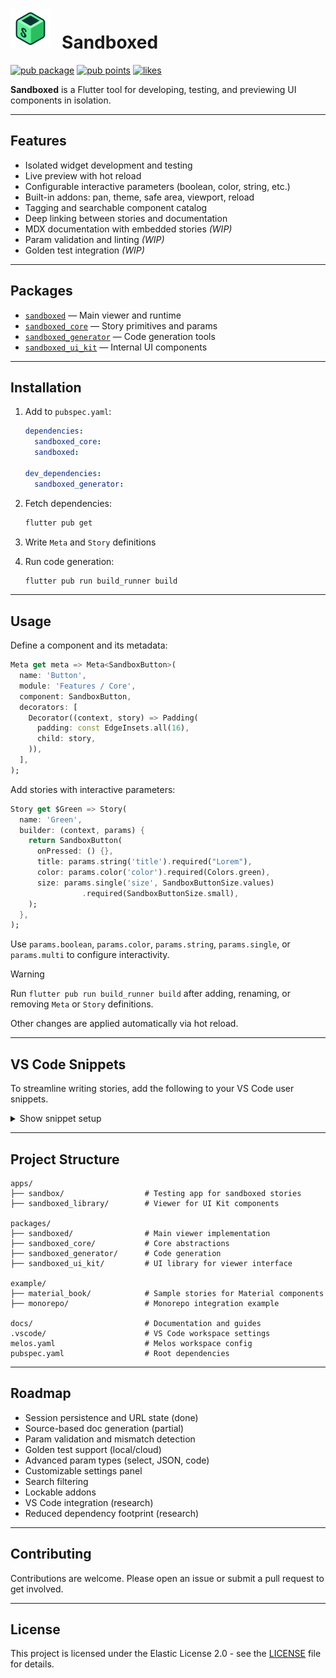 # <img src="https://raw.githubusercontent.com/sboxed/sandboxed-assets/main/logos/logo-512.png" height="64px" alt="logo" /> Sandboxed

[![pub package](https://img.shields.io/pub/v/sandboxed.svg)](https://pub.dev/packages/sandboxed)
[![pub points](https://img.shields.io/pub/points/sandboxed)](https://pub.dev/packages/sandboxed/score)
[![likes](https://img.shields.io/pub/likes/sandboxed)](https://pub.dev/packages/sandboxed/score)


**Sandboxed** is a Flutter tool for developing, testing, and previewing UI components in isolation.

---

## Features

* Isolated widget development and testing
* Live preview with hot reload
* Configurable interactive parameters (boolean, color, string, etc.)
* Built-in addons: pan, theme, safe area, viewport, reload
* Tagging and searchable component catalog
* Deep linking between stories and documentation
* MDX documentation with embedded stories *(WIP)*
* Param validation and linting *(WIP)*
* Golden test integration *(WIP)*

---

## Packages

* [`sandboxed`](packages/sandboxed/README.md) — Main viewer and runtime
* [`sandboxed_core`](packages/sandboxed_core/README.md) — Story primitives and params
* [`sandboxed_generator`](packages/sandboxed_generator/README.md) — Code generation tools
* [`sandboxed_ui_kit`](packages/sandboxed_ui_kit/README.md) — Internal UI components

---

## Installation

1. Add to `pubspec.yaml`:

   ```yaml
   dependencies:
     sandboxed_core:
     sandboxed:

   dev_dependencies:
     sandboxed_generator:
   ```

2. Fetch dependencies:

   ```bash
   flutter pub get
   ```

3. Write `Meta` and `Story` definitions

4. Run code generation:

   ```bash
   flutter pub run build_runner build
   ```

---

## Usage

Define a component and its metadata:

```dart
Meta get meta => Meta<SandboxButton>(
  name: 'Button',
  module: 'Features / Core',
  component: SandboxButton,
  decorators: [
    Decorator((context, story) => Padding(
      padding: const EdgeInsets.all(16),
      child: story,
    )),
  ],
);
```

Add stories with interactive parameters:

```dart
Story get $Green => Story(
  name: 'Green',
  builder: (context, params) {
    return SandboxButton(
      onPressed: () {},
      title: params.string('title').required("Lorem"),
      color: params.color('color').required(Colors.green),
      size: params.single('size', SandboxButtonSize.values)
                .required(SandboxButtonSize.small),
    );
  },
);
```

Use `params.boolean`, `params.color`, `params.string`, `params.single`, or `params.multi` to configure interactivity.

> [!WARNING]
> 
> Run `flutter pub run build_runner build` after adding, renaming, or removing `Meta` or `Story` definitions.
> 
> Other changes are applied automatically via hot reload.

---

## VS Code Snippets

To streamline writing stories, add the following to your VS Code user snippets.

<details>
<summary>Show snippet setup</summary>

#### How to add:

1. Open Command Palette → `Preferences: Configure User Snippets`
2. Create or open a global or workspace snippet file
3. Paste:

```json
{
  "Meta + Story": {
    "prefix": "metastory",
    "description": "Creates a new Sandboxed Story with default Meta",
    "body": [
      "import 'package:flutter/widgets.dart';",
      "import 'package:sandboxed_core/sandboxed_core.dart';",
      "",
      "Meta get meta => Meta<${1:Widget}>();",
      "",
      "Story get $${2:Default} => Story($0);"
    ]
  },
  "Story": {
    "prefix": "story",
    "description": "Creates a new Sandboxed Story",
    "body": [
      "Story get $${2:Default} => Story($0);"
    ]
  },
  "Story Config": {
    "prefix": "storyconfig",
    "description": "Creates a global story config",
    "body": [
      "import 'package:sandboxed_core/sandboxed_core.dart';",
      "",
      "Config get config => Config(",
      "  module: '',",
      ");"
    ]
  }
}
```

</details>

---

## Project Structure

```
apps/
├── sandbox/                  # Testing app for sandboxed stories
├── sandboxed_library/        # Viewer for UI Kit components

packages/
├── sandboxed/                # Main viewer implementation
├── sandboxed_core/           # Core abstractions
├── sandboxed_generator/      # Code generation
├── sandboxed_ui_kit/         # UI library for viewer interface

example/
├── material_book/            # Sample stories for Material components
├── monorepo/                 # Monorepo integration example

docs/                         # Documentation and guides
.vscode/                      # VS Code workspace settings
melos.yaml                    # Melos workspace config
pubspec.yaml                  # Root dependencies
```

---

## Roadmap

* Session persistence and URL state (done)
* Source-based doc generation (partial)
* Param validation and mismatch detection
* Golden test support (local/cloud)
* Advanced param types (select, JSON, code)
* Customizable settings panel
* Search filtering
* Lockable addons
* VS Code integration (research)
* Reduced dependency footprint (research)

---

## Contributing

Contributions are welcome.
Please open an issue or submit a pull request to get involved.

---

## License

This project is licensed under the Elastic License 2.0 - see the [LICENSE](LICENSE.md) file for details.